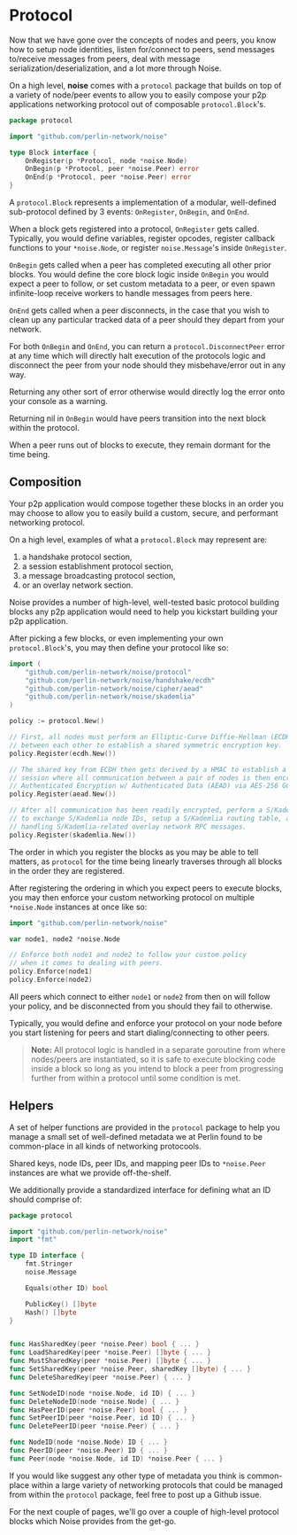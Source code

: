 # Protocol

Now that we have gone over the concepts of nodes and peers, you know how to setup node identities, listen for/connect to peers, send messages to/receive messages from peers, deal with message serialization/deserialization, and a lot more through Noise.

On a high level, **noise** comes with a `protocol` package that builds on top of a variety of node/peer events to allow you to easily compose your p2p applications networking protocol out of composable `protocol.Block`'s.

```go
package protocol

import "github.com/perlin-network/noise"

type Block interface {
	OnRegister(p *Protocol, node *noise.Node)
	OnBegin(p *Protocol, peer *noise.Peer) error
	OnEnd(p *Protocol, peer *noise.Peer) error
}
```

A `protocol.Block` represents a implementation of a modular, well-defined sub-protocol defined by 3 events: `OnRegister`, `OnBegin`, and `OnEnd`.

When a block gets registered into a protocol, `OnRegister` gets called. Typically, you would define variables, register opcodes, register callback functions to your `*noise.Node`, or register `noise.Message`'s inside `OnRegister`.

`OnBegin` gets called when a peer has completed executing all other prior blocks. You would define the core block logic inside `OnBegin` you would expect a peer to follow, or set custom metadata to a peer, or even spawn infinite-loop receive workers to handle messages from peers here.

`OnEnd` gets called when a peer disconnects, in the case that you wish to clean up any particular tracked data of a peer should they depart from your network.

For both `OnBegin` and `OnEnd`, you can return a `protocol.DisconnectPeer` error at any time which will directly halt execution of the protocols logic and disconnect the peer from your node should they misbehave/error out in any way.

Returning any other sort of error otherwise would directly log the error onto your console as a warning.

Returning nil in `OnBegin` would have peers transition into the next block within the protocol.

When a peer runs out of blocks to execute, they remain dormant for the time being.

## Composition

Your p2p application would compose together these blocks in an order you may choose to allow you to easily build a custom, secure, and performant networking protocol.

On a high level, examples of what a `protocol.Block` may represent are:

1. a handshake protocol section,
2. a session establishment protocol section,
3. a message broadcasting protocol section,
4. or an overlay network section.

Noise provides a number of high-level, well-tested basic protocol building blocks any p2p application would need to help you kickstart building your p2p application.

After picking a few blocks, or even implementing your own `protocol.Block`'s, you may then define your protocol like so:

```go
import (
	"github.com/perlin-network/noise/protocol"
	"github.com/perlin-network/noise/handshake/ecdh"
	"github.com/perlin-network/noise/cipher/aead"
	"github.com/perlin-network/noise/skademlia"
)

policy := protocol.New()

// First, all nodes must perform an Elliptic-Curve Diffie-Hellman (ECDH) handshake
// between each other to establish a shared symmetric encryption key.
policy.Register(ecdh.New())

// The shared key from ECDH then gets derived by a HMAC to establish a new encrypted
// session where all communication between a pair of nodes is then encrypted using
// Authenticated Encryption w/ Authenticated Data (AEAD) via AES-256 GCM.
policy.Register(aead.New())

// After all communication has been readily encrypted, perform a S/Kademlia handshake
// to exchange S/Kademlia node IDs, setup a S/Kademlia routing table, and start
// handling S/Kademlia-related overlay network RPC messages.
policy.Register(skademlia.New())
```

The order in which you register the blocks as you may be able to tell matters, as `protocol` for the time being linearly traverses through all blocks in the order they are registered.

After registering the ordering in which you expect peers to execute blocks, you may then enforce your custom networking protocol on multiple `*noise.Node` instances at once like so:

```go
import "github.com/perlin-network/noise"

var node1, node2 *noise.Node

// Enforce both node1 and node2 to follow your custom policy
// when it comes to dealing with peers.
policy.Enforce(node1)
policy.Enforce(node2)
```

All peers which connect to either `node1` or `node2` from then on will follow your policy, and be disconnected from you should they fail to otherwise.

Typically, you would define and enforce your protocol on your node before you start listening for peers and start dialing/connecting to other peers.

> **Note:** All protocol logic is handled in a separate goroutine from where nodes/peers are instantiated, so it is safe to execute blocking code inside a block so long as you intend to block a peer from progressing further from within a protocol until some condition is met.

## Helpers

A set of helper functions are provided in the `protocol` package to help you manage a small set of well-defined metadata we at Perlin found to be common-place in all kinds of networking protocools.

Shared keys, node IDs, peer IDs, and mapping peer IDs to `*noise.Peer` instances are what we provide off-the-shelf.

We additionally provide a standardized interface for defining what an ID should comprise of:

```go
package protocol

import "github.com/perlin-network/noise"
import "fmt"

type ID interface {
	fmt.Stringer
	noise.Message

	Equals(other ID) bool

	PublicKey() []byte
	Hash() []byte
}


func HasSharedKey(peer *noise.Peer) bool { ... }
func LoadSharedKey(peer *noise.Peer) []byte { ... }
func MustSharedKey(peer *noise.Peer) []byte { ... } 
func SetSharedKey(peer *noise.Peer, sharedKey []byte) { ... }
func DeleteSharedKey(peer *noise.Peer) { ... }

func SetNodeID(node *noise.Node, id ID) { ... }
func DeleteNodeID(node *noise.Node) { ... }
func HasPeerID(peer *noise.Peer) bool { ... }
func SetPeerID(peer *noise.Peer, id ID) { ... }
func DeletePeerID(peer *noise.Peer) { ... }

func NodeID(node *noise.Node) ID { ... }
func PeerID(peer *noise.Peer) ID { ... }
func Peer(node *noise.Node, id ID) *noise.Peer { ... }
```

If you would like suggest any other type of metadata you think is common-place within a large variety of networking protocols that could be managed from within the `protocol` package, feel free to post up a Github issue.

For the next couple of pages, we'll go over a couple of high-level protocol blocks which Noise provides from the get-go.

